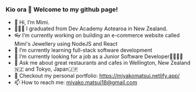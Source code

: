### Kio ora 🌿 Welcome to my github page!

- 👋 Hi, I’m Mimi. 
- 👩🏻‍🎓 I graduated from Dev Academy Aotearoa in New Zealand.
- 👓 I’m currently working on building an e-commerce website called Mimi's Jewellery using NodeJS and React
- 🌸 I’m currently learning full-stack software development
- 💼 I’m currently looking for a job as a Junior Software Developer👩🏻‍💻✨
- 💬 Ask me about great restaurants and cafes in Wellington, New Zealand🇳🇿 and Tokyo, Japan🇯🇵
- 📔 Checkout my personal portfolio: https://miyakomatsui.netlify.app/
- 📫 How to reach me: miyako.matsui18@gmail.com


